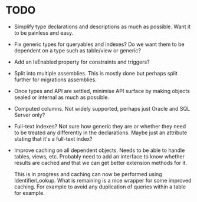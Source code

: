 # TODO

* Simplify type declarations and descriptions as much as possible. Want it to be
  painless and easy.

* Fix generic types for queryables and indexes? Do we want them to be dependent
  on a type such as table/view or generic?

* Add an IsEnabled property for constraints and triggers?

* Split into multiple assemblies. This is mostly done but perhaps split further for
  migrations assemblies.

* Once types and API are settled, minimise API surface by making objects sealed or
  internal as much as possible.

* Computed columns. Not widely supported, perhaps just Oracle and SQL Server only?

* Full-text indexes? Not sure how generic they are or whether they need to be treated any
  differently in the declarations. Maybe just an attribute stating that it's a full-text index?

* Improve caching on all dependent objects. Needs to be able to handle tables, views, etc.
  Probably need to add an interface to know whether results are cached and that we can get
  better extension methods for it.

  This is in progress and caching can now be performed using IdentifierLookup<T>.
  What is remaining is a nice wrapper for some improved caching. For example to avoid
  any duplication of queries within a table for example.
